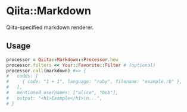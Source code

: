 # Qiita::Markdown
Qiita-specified markdown renderer.

## Usage
```ruby
processor = Qiita::Markdown::Processor.new
processor.filters << Your::Favorite::Filter # (optional)
processor.call(markdown) #=> {
#   codes: [
#     { code: "1 + 1", language: "ruby", filename: "example.rb" },
#   ],
#   mentioned_usernames: ["alice", "bob"],
#   output: "<h1>Example</h1>\n...",
# }
```
